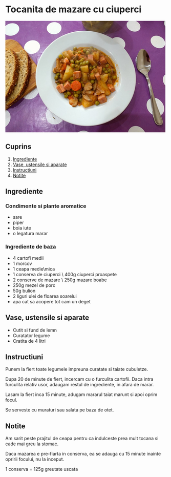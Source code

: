 # Tocanita de mazare cu ciuperci

![tocanita mazare ciuperci](https://raw.githubusercontent.com/nickdba/WebSites/master/receipesro-wp/Meniu/felul-principal/tocanita-mazare-ciuperci/tocanita-mazare-ciuperci.jpg)

## Cuprins

1. [Ingrediente](#ingrediente)
2. [Vase, ustensile si aparate](#vase-ustensile-aparate)
3. [Instructiuni](#instructiuni)
4. [Notite](#notite)

<a id="ingrediente"></a>

## Ingrediente

### Condimente si plante aromatice

- sare
- piper
- boia iute
- o legatura marar

### Ingrediente de baza

- 4 cartofi medii
- 1 morcov
- 1 ceapa medie\mica
- 1 conserva de ciuperci \ 400g ciuperci proaspete
- 2 conserve de mazare \ 250g mazare boabe
- 250g mezel de porc
- 50g bulion
- 2 liguri ulei de floarea soarelui
- apa cat sa acopere tot cam un deget

<a id="vase-ustensile-aparate"></a>

## Vase, ustensile si aparate

- Cutit si fund de lemn
- Curatator legume
- Cratita de 4 litri

<a id="instructiuni"></a>

## Instructiuni

Punem la fiert toate legumele impreuna curatate si taiate cubuletze.

Dupa 20 de minute de fiert, incercam cu o furculita cartofii. Daca intra furculita relativ usor, adaugam restul de ingrediente, in afara de marar.

Lasam la fiert inca 15 minute, adugam mararul taiat marunt si apoi oprim focul.

Se serveste cu muraturi sau salata pe baza de otet.


<a id="notite"></a>

## Notite

Am sarit peste prajitul de ceapa pentru ca indulceste prea mult tocana si cade mai greu la stomac.

Daca mazarea e pre-fiarta in conserva, ea se adauga cu 15 minute inainte opririi focului, nu la inceput.

1 conserva = 125g greutate uscata